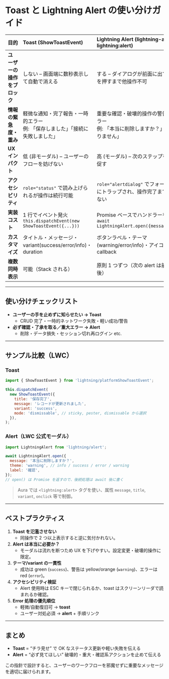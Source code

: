 # Toast と Lightning Alert の使い分けガイド

| 目的                         | Toast (ShowToastEvent)                                                           | Lightning Alert (lightning-alert / lightning:alert)                                          |
| :--------------------------- | :------------------------------------------------------------------------------- | :------------------------------------------------------------------------------------------- |
| **ユーザーの操作をブロック** | しない – 画面端に数秒表示して自動で消える                                        | する – ダイアログが前面に出て「OK」等を押すまで他操作不可                                    |
| **情報の緊急度・重み**       | 軽微な通知・完了報告・一時的エラー<br>例: 「保存しました」「接続に失敗しました」 | 重要な確認・破壊的操作の警告・重大エラー<br>例: 「本当に削除しますか？」「権限がありません」 |
| **UX インパクト**            | 低 (非モーダル) – ユーザーのフローを妨げない                                     | 高 (モーダル) – 次のステップを明示的に促す                                                   |
| **アクセシビリティ**         | `role="status"` で読み上げられるが操作は続行可能                                 | `role="alertdialog"` でフォーカスが内部にトラップされ、操作完了まで外に戻らない              |
| **実装コスト**               | 1 行でイベント発火<br>`this.dispatchEvent(new ShowToastEvent({...}))`            | Promise ベースでハンドラーを書く<br>`await LightningAlert.open({message,theme});`            |
| **カスタマイズ**             | タイトル・メッセージ・variant(success/error/info)・duration                      | ボタンラベル・テーマ(warning/error/info)・アイコン・callback                                 |
| **複数同時表示**             | 可能（Stack される）                                                             | 原則 1 つずつ（次の alert は前の close 後）                                                  |

---

## 使い分けチェックリスト

- **ユーザーの手を止めずに知らせたい → Toast**
  - CRUD 完了・一時的ネットワーク失敗・軽い成功/警告
- **必ず確認・了承を取る／重大エラー → Alert**
  - 削除・データ損失・セッション切れ再ログイン etc.

---

## サンプル比較（LWC）

### Toast

```javascript
import { ShowToastEvent } from 'lightning/platformShowToastEvent';

this.dispatchEvent(
  new ShowToastEvent({
    title: '保存完了',
    message: 'レコードが更新されました',
    variant: 'success',
    mode: 'dismissable', // sticky, pester, dismissable から選択
  }),
);
```

### Alert（LWC 公式モーダル）

```javascript
import LightningAlert from 'lightning/alert';

await LightningAlert.open({
  message: '本当に削除しますか？',
  theme: 'warning', // info / success / error / warning
  label: '確認',
});
// open() は Promise を返すので、後続処理は await 後に書く
```

> Aura では `<lightning:alert>` タグを使い、属性 `message`, `title`, `variant`, `onclick` 等で制御。

---

## ベストプラクティス

1.  **Toast を氾濫させない**
    - 同操作で 2 つ以上表示すると逆に気付かれない。
2.  **Alert は本当に必要か？**
    - モーダルは流れを断つため UX を下げやすい。設定変更・破壊的操作に限定。
3.  **テーマ/variant の一貫性**
    - 成功は green (`success`)、警告は yellow/orange (`warning`)、エラーは red (`error`)。
4.  **アクセシビリティ検証**
    - Alert 使用時は ESC キーで閉じられるか、toast はスクリーンリーダで読まれるか確認。
5.  **Error 処理の優先順位**
    - 軽微/自動復旧可 → **toast**
    - ユーザー対処必須 → **alert** + 手順リンク

---

## まとめ

- **Toast** = “チラ見せ” で OK なステータス更新や軽い失敗を伝える
- **Alert** = “必ず見てほしい” 破壊的・重大・確認系アクションを止めて伝える

この指針で設計すると、ユーザーのワークフローを邪魔せずに重要なメッセージを適切に届けられます。
